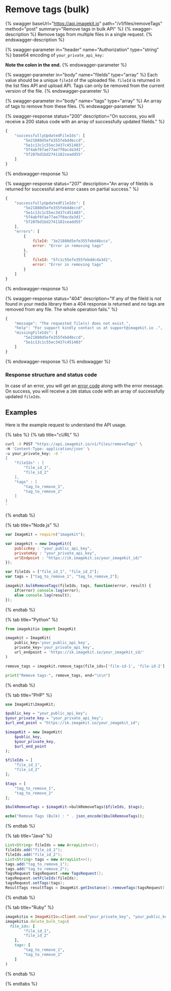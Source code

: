 # Remove tags (bulk)

{% swagger baseUrl="https://api.imagekit.io" path="/v1/files/removeTags" method="post" summary="Remove tags in bulk API" %}
{% swagger-description %}
Remove tags from multiple files in a single request.
{% endswagger-description %}

{% swagger-parameter in="header" name="Authorization" type="string" %}
base64 encoding of `your_private_api_key:`

**Note the colon in the end.**
{% endswagger-parameter %}

{% swagger-parameter in="body" name="fileIds" type="array" %}
Each value should be a unique `fileId` of the uploaded file. `fileId` is returned in the list files API and upload API. Tags can only be removed from the current version of the file.
{% endswagger-parameter %}

{% swagger-parameter in="body" name="tags" type="array" %}
An array of tags to remove from these files.
{% endswagger-parameter %}

{% swagger-response status="200" description="On success, you will receive a 200 status code with an array of successfully updated fileIds." %}
```javascript
{
    "successfullyUpdatedFileIds": [
        "5e21880d5efe355febd4bccd",
        "5e1c13c1c55ec3437c451403",
        "5f4abf6fae77ae7f0acda3d1", 
        "5f207bd1bd2741182ceadd55"
    ]
}
```
{% endswagger-response %}

{% swagger-response status="207" description="An array of fileIds is returned for successful and error cases on partial success." %}
```javascript
{
    "successfullyUpdatedFileIds": [
        "5e21880d5efe355febd4bccd",
        "5e1c13c1c55ec3437c451403",
        "5f4abf6fae77ae7f0acda3d1", 
        "5f207bd1bd2741182ceadd55"
    ],
    "errors": [
        {
            fileId: "3e21880d5efe355febd4bccx",
            error: "Error in removing tags"
        },
        {
            fileId: "5fc1c55efe355febddcda3d1",
            error: "Error in removing tags"
        }
    ]
}
```
{% endswagger-response %}

{% swagger-response status="404" description="If any of the fileId is not found in your media library then a 404 response is returned and no tags are removed from any file. The whole operation fails." %}
```javascript
{
    "message": "The requested file(s) does not exist.",
    "help": "For support kindly contact us at support@imagekit.io .",
    "missingFileIds": [
        "5e21880d5efe355febd4bccd",
        "5e1c13c1c55ec3437c451403"
    ]
}
```
{% endswagger-response %}
{% endswagger %}

### Response structure and status code

In case of an error, you will get an [error code](../api-introduction/#error-codes) along with the error message. On success, you will receive a `200` status code with an array of successfully updated `fileIds`.

## Examples

Here is the example request to understand the API usage.

{% tabs %}
{% tab title="cURL" %}
```bash
curl -X POST "https://api.imagekit.io/v1/files/removeTags" \
-H 'Content-Type: application/json' \
-u your_private_key: -d '
{
	"fileIds" : [
		"file_id_1",
		"file_id_2"
	],
	"tags" : [
		"tag_to_remove_1", 
		"tag_to_remove_2"
	]
}
'
```
{% endtab %}

{% tab title="Node.js" %}
```javascript
var ImageKit = require("imagekit");

var imagekit = new ImageKit({
    publicKey : "your_public_api_key",
    privateKey : "your_private_api_key",
    urlEndpoint : "https://ik.imagekit.io/your_imagekit_id/"
});

var fileIds = ["file_id_1", "file_id_2"];
var tags = ["tag_to_remove_1", "tag_to_remove_2"];

imagekit.bulkRemoveTags(fileIds, tags, function(error, result) {
    if(error) console.log(error);
    else console.log(result);
});
```
{% endtab %}

{% tab title="Python" %}
```python
from imagekitio import ImageKit

imagekit = ImageKit(
    public_key='your_public_api_key',
    private_key='your_private_api_key',
    url_endpoint = 'https://ik.imagekit.io/your_imagekit_id/'
)

remove_tags = imagekit.remove_tags(file_ids=['file-id-1', 'file-id-2'], tags=['tag1', 'tag2'])

print("Remove tags-", remove_tags, end="\n\n")
```
{% endtab %}


{% tab title="PHP" %}
```php
use ImageKit\ImageKit;

$public_key = "your_public_api_key";
$your_private_key = "your_private_api_key";
$url_end_point = "https://ik.imagekit.io/your_imagekit_id";

$imageKit = new ImageKit(
    $public_key,
    $your_private_key,
    $url_end_point
);

$fileIds = [
	"file_id_1",
	"file_id_2"
];

$tags = [
	"tag_to_remove_1", 
	"tag_to_remove_2"
];

$bulkRemoveTags = $imageKit->bulkRemoveTags($fileIds, $tags);

echo("Remove Tags (Bulk) : " . json_encode($bulkRemoveTags));
```
{% endtab %}

{% tab title="Java" %}
```java
List<String> fileIds = new ArrayList<>();
fileIds.add("file_id_1");
fileIds.add("file_id_2");
List<String> tags = new ArrayList<>();
tags.add("tag_to_remove_1");
tags.add("tag_to_remove_2");
TagsRequest tagsRequest =new TagsRequest();
tagsRequest.setFileIds(fileIds);
tagsRequest.setTags(tags);
ResultTags resultTags = ImageKit.getInstance().removeTags(tagsRequest);
```
{% endtab %}

{% tab title="Ruby" %}
```ruby
imagekitio = ImageKitIo::Client.new("your_private_key", "your_public_key", "your_url_endpoint")
imagekitio.delete_bulk_tags(
  file_ids: [
        "file_id_1",
        "file_id_2"
    ],
    tags: [
        "tag_to_remove_1",
        "tag_to_remove_2"
    ]
)
```
{% endtab %}

{% endtabs %}
